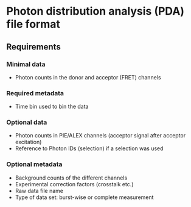 # Photon distribution analysis (PDA) file format

## Requirements

### Minimal data

* Photon counts in the donor and acceptor (FRET) channels

### Required metadata

* Time bin used to bin the data

### Optional data

* Photon counts in PIE/ALEX channels (acceptor signal after acceptor excitation)
* Reference to Photon IDs (selection) if a selection was used

  
### Optional metadata

* Background counts of the different channels
* Experimental correction factors (crosstalk etc.)
* Raw data file name
* Type of data set: burst-wise or complete measurement
  